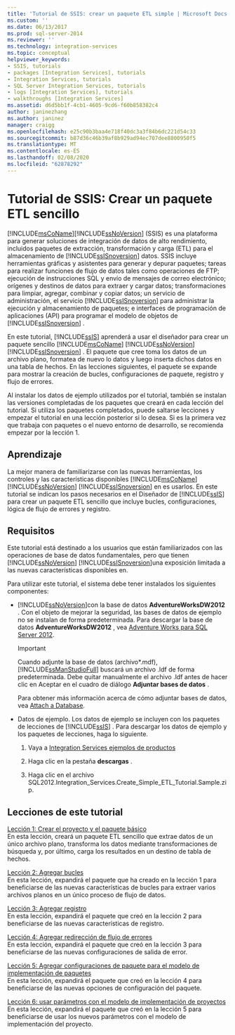 ```yaml
---
title: 'Tutorial de SSIS: crear un paquete ETL simple | Microsoft Docs'
ms.custom: ''
ms.date: 06/13/2017
ms.prod: sql-server-2014
ms.reviewer: ''
ms.technology: integration-services
ms.topic: conceptual
helpviewer_keywords:
- SSIS, tutorials
- packages [Integration Services], tutorials
- Integration Services, tutorials
- SQL Server Integration Services, tutorials
- logs [Integration Services], tutorials
- walkthroughs [Integration Services]
ms.assetid: d6d5bb1f-4cb1-4605-9cd6-f60b858382c4
author: janinezhang
ms.author: janinez
manager: craigg
ms.openlocfilehash: e25c90b3baa4e718f40dc3a3f84b6dc221d54c33
ms.sourcegitcommit: b87d36c46b39af8b929ad94ec707dee8800950f5
ms.translationtype: MT
ms.contentlocale: es-ES
ms.lasthandoff: 02/08/2020
ms.locfileid: "62878292"
---
```

# <a name="ssis-tutorial-creating-a-simple-etl-package"></a>Tutorial de SSIS: Crear un paquete ETL sencillo
  [!INCLUDE[msCoName](../includes/msconame-md.md)][!INCLUDE[ssNoVersion](../includes/ssnoversion-md.md)] (SSIS) es una plataforma para generar soluciones de integración de datos de alto rendimiento, incluidos paquetes de extracción, transformación y carga (ETL) para el almacenamiento de [!INCLUDE[ssISnoversion](../includes/ssisnoversion-md.md)] datos. SSIS incluye herramientas gráficas y asistentes para generar y depurar paquetes; tareas para realizar funciones de flujo de datos tales como operaciones de FTP; ejecución de instrucciones SQL y envío de mensajes de correo electrónico; orígenes y destinos de datos para extraer y cargar datos; transformaciones para limpiar, agregar, combinar y copiar datos; un servicio de administración, el servicio [!INCLUDE[ssISnoversion](../includes/ssisnoversion-md.md)] para administrar la ejecución y almacenamiento de paquetes; e interfaces de programación de aplicaciones (API) para programar el modelo de objetos de [!INCLUDE[ssISnoversion](../includes/ssisnoversion-md.md)] .  
  
 En este tutorial, [!INCLUDE[ssIS](../includes/ssis-md.md)] aprenderá a usar el diseñador para crear un paquete sencillo [!INCLUDE[msCoName](../includes/msconame-md.md)] [!INCLUDE[ssNoVersion](../includes/ssnoversion-md.md)] [!INCLUDE[ssISnoversion](../includes/ssisnoversion-md.md)] . El paquete que cree toma los datos de un archivo plano, formatea de nuevo lo datos y luego inserta dichos datos en una tabla de hechos. En las lecciones siguientes, el paquete se expande para mostrar la creación de bucles, configuraciones de paquete, registro y flujo de errores.  
  
 Al instalar los datos de ejemplo utilizados por el tutorial, también se instalan las versiones completadas de los paquetes que creará en cada lección del tutorial. Si utiliza los paquetes completados, puede saltarse lecciones y empezar el tutorial en una lección posterior si lo desea. Si es la primera vez que trabaja con paquetes o el nuevo entorno de desarrollo, se recomienda empezar por la lección 1.  
  
## <a name="what-you-will-learn"></a>Aprendizaje  
 La mejor manera de familiarizarse con las nuevas herramientas, los controles y las características disponibles [!INCLUDE[msCoName](../includes/msconame-md.md)] [!INCLUDE[ssNoVersion](../includes/ssnoversion-md.md)] [!INCLUDE[ssISnoversion](../includes/ssisnoversion-md.md)] en es usarlos. En este tutorial se indican los pasos necesarios en el Diseñador de [!INCLUDE[ssIS](../includes/ssis-md.md)] para crear un paquete ETL sencillo que incluye bucles, configuraciones, lógica de flujo de errores y registro.  
  
## <a name="requirements"></a>Requisitos  
 Este tutorial está destinado a los usuarios que están familiarizados con las operaciones de base de datos fundamentales, pero que tienen [!INCLUDE[ssNoVersion](../includes/ssnoversion-md.md)] [!INCLUDE[ssISnoversion](../includes/ssisnoversion-md.md)]una exposición limitada a las nuevas características disponibles en.  
  
 Para utilizar este tutorial, el sistema debe tener instalados los siguientes componentes:  
  
-   [!INCLUDE[ssNoVersion](../includes/ssnoversion-md.md)]con la base de datos **AdventureWorksDW2012** . Con el objeto de mejorar la seguridad, las bases de datos de ejemplo no se instalan de forma predeterminada. Para descargar la base de datos **AdventureWorksDW2012** , vea [Adventure Works para SQL Server 2012](https://go.microsoft.com/fwlink/?LinkId=275026).  
  
    > [!IMPORTANT]  
    >  Cuando adjunte la base de datos (archivo\*.mdf), [!INCLUDE[ssManStudioFull](../includes/ssmanstudiofull-md.md)] buscará un archivo .ldf de forma predeterminada. Debe quitar manualmente el archivo .ldf antes de hacer clic en Aceptar en el cuadro de diálogo **Adjuntar bases de datos** .  
    >   
    >  Para obtener más información acerca de cómo adjuntar bases de datos, vea [Attach a Database](../relational-databases/databases/attach-a-database.md).  
  
-   Datos de ejemplo. Los datos de ejemplo se incluyen con los paquetes de lecciones de [!INCLUDE[ssIS](../includes/ssis-md.md)] . Para descargar los datos de ejemplo y los paquetes de lecciones, haga lo siguiente.  
  
    1.  Vaya a [Integration Services ejemplos de productos](https://go.microsoft.com/fwlink/?LinkId=275027)  
  
    2.  Haga clic en la pestaña **descargas** .  
  
    3.  Haga clic en el archivo SQL2012.Integration_Services.Create_Simple_ETL_Tutorial.Sample.zip.  
  
## <a name="lessons-in-this-tutorial"></a>Lecciones de este tutorial  
 [Lección 1: Crear el proyecto y el paquete básico](lesson-1-create-a-project-and-basic-package-with-ssis.md)  
 En esta lección, creará un paquete ETL sencillo que extrae datos de un único archivo plano, transforma los datos mediante transformaciones de búsqueda y, por último, carga los resultados en un destino de tabla de hechos.  
  
 [Lección 2: Agregar bucles](lesson-2-adding-looping-with-ssis.md)  
 En esta lección, expandirá el paquete que ha creado en la lección 1 para beneficiarse de las nuevas características de bucles para extraer varios archivos planos en un único proceso de flujo de datos.  
  
 [Lección 3: Agregar registro](lesson-3-add-logging-with-ssis.md)  
 En esta lección, expandirá el paquete que creó en la lección 2 para beneficiarse de las nuevas características de registro.  
  
 [Lección 4: Agregar redirección de flujo de errores](lesson-4-add-error-flow-redirection-with-ssis.md)  
 En esta lección, expandirá el paquete que creó en la lección 3 para beneficiarse de las nuevas configuraciones de salida de error.  
  
 [Lección 5: Agregar configuraciones de paquete para el modelo de implementación de paquetes](lesson-5-add-ssis-package-configurations-for-the-package-deployment-model.md)  
 En esta lección, expandirá el paquete que creó en la lección 4 para beneficiarse de las nuevas opciones de configuración del paquete.  
  
 [Lección 6: usar parámetros con el modelo de implementación de proyectos](lesson-6-using-parameters-with-the-project-deployment-model-in-ssis.md)  
 En esta lección, expandirá el paquete que creó en la lección 5 para beneficiarse de usar los nuevos parámetros con el modelo de implementación del proyecto.  
  
  
